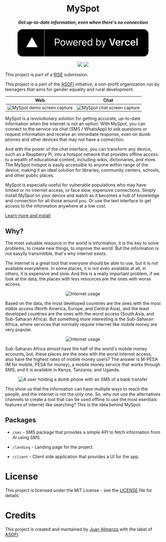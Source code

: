 <div align="center">

# MySpot

**_Get up-to-date information, even when there's no connection_**

</div>

<div align="center">

[![Vercel Banner](https://github.com/asofiorg/website/blob/main/public/vercel.svg?raw=true)](https://vercel.com/?utm_source=asofi&utm_campaign=oss)

![](https://img.shields.io/badge/Contributions-Welcome-brightgreen.svg)
![](https://img.shields.io/badge/Maintained%3F-Yes-brightgreen.svg)

</div>

This project is part of a [RISE](https://risefortheworld.org) submission.

This project is a part of the [ASOFI](https://asofi.us) initiative, a non-profit organization run by teenagers that aims for gender equality and rural development.

|                               Web                               |                               Chat                               |
| :-------------------------------------------------------------: | :--------------------------------------------------------------: |
| ![MySpot demo screen capture](https://myspot.asofi.us/web.jpeg) | ![MySpot chat screen capture](https://myspot.asofi.us/chat.jpeg) |

MySpot is a revolutionary solution for getting accurate, up-to-date information when the internet is not an option. With MySpot, you can connect to the service via chat (SMS / WhatsApp) to ask questions or request information and receive an immediate response, even on dumb phones and other devices that may not have a connection.

And with the power of the chat interface, you can transform any device, such as a Raspberry Pi, into a hotspot network that provides offline access to a wealth of educational content, including wikis, dictionaries, and more. The MySpot hotspot is easily accessible to anyone within range of the device, making it an ideal solution for libraries, community centers, schools, and other public places.

MySpot is especially useful for vulnerable populations who may have limited or no internet access, or face slow, expensive connections. Simply install MySpot on your device and watch as it becomes a hub of knowledge and connection for all those around you. Or use the text interface to get access to the information anywhere at a low cost.

[Learn more and install](https://myspot.asofi.us/docs)

## Why?

The most valuable resource in the world is information, it is the key to solve problems, to create new things, to improve the world. But the information is not easylly transmitible, that's why internet exists.

The internet is a great tool that everyone should be able to use, but it is not available everywhere. In some places, it is not even available at all, in others, it is expensive and slow. And this is a really important problem, if we look at the data, the places with less resources are the ones with worse access.

<p align="center">
  <img src="https://myspot.asofi.us/share-of-individuals-using-the-internet.svg" alt="Internet usage" width="600" />
</p>

Based on the data, the most developed countries are the ones with the most stable access (North America, Europe, and Central Asia), and the least developed countries are the ones with the worst access (South Asia, and Sub-Saharan Africa). But something more interesting is the Sub-Saharan Africa, where services that normally require internet like mobile money are very popular.

<p align="center">
  <img src="https://myspot.asofi.us/registered-mobile-money-accounts.svg" alt="Internet usage" width="600" />
</p>

Sub-Saharan Africa almost have the half of the world&apos;s mobile money accounts, but, these places are the ones with the worst internet access, also have the highest rates of mobile money users? The answer is M-PESA (M for mobile, PESA for money), a mobile money service that works through SMS, and it is available in Kenya, Tanzania, and Uganda.

<p align="center">
  <img src="https://myspot.asofi.us//mpesa.webp" alt="A user holding a dumb phone with an SMS of a bank transfer" width="600" />
</p>

This show us that the information can have multiple ways to reach the people, and the internet is not the only one. So, why not use the alternatives channels to create a tool that can be used offline to use the most esentials features of internet like searching? This is the idea behind MySpot.

## Packages

- `/sms` - SMS package that provides a simple API to fetch information from AI using SMS.

- `/landing` - Landing page for the project.

- `/client` - Client side application that provides a UI for the app.

# License

This project is licensed under the MIT License - see the [LICENSE](LICENSE) file for details

# Credits

This project is created and mantained by [Juan Almanza](https://cv.scidroid.co) with the label of [ASOFI](https://asofi.us).
